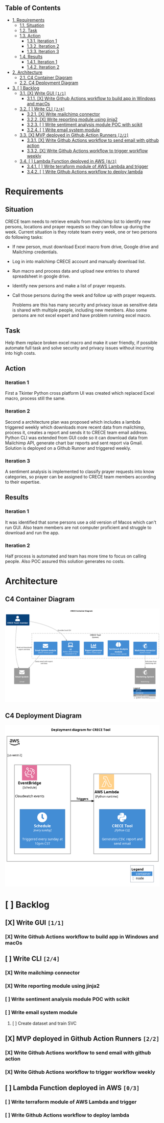 <div id="table-of-contents">
<h2>Table of Contents</h2>
<div id="text-table-of-contents">
<ul>
<li><a href="#orgheadline10">1. Requirements</a>
<ul>
<li><a href="#orgheadline1">1.1. Situation</a></li>
<li><a href="#orgheadline2">1.2. Task</a></li>
<li><a href="#orgheadline6">1.3. Action</a>
<ul>
<li><a href="#orgheadline3">1.3.1. Iteration 1</a></li>
<li><a href="#orgheadline4">1.3.2. Iteration 2</a></li>
<li><a href="#orgheadline5">1.3.3. Iteration 3</a></li>
</ul>
</li>
<li><a href="#orgheadline9">1.4. Results</a>
<ul>
<li><a href="#orgheadline7">1.4.1. Iteration 1</a></li>
<li><a href="#orgheadline8">1.4.2. Iteration 2</a></li>
</ul>
</li>
</ul>
</li>
<li><a href="#orgheadline13">2. Architecture</a>
<ul>
<li><a href="#orgheadline11">2.1. C4 Container Diagram</a></li>
<li><a href="#orgheadline12">2.2. C4 Deployment Diagram</a></li>
</ul>
</li>
<li><a href="#orgheadline28">3. [ ] Backlog</a>
<ul>
<li><a href="#orgheadline15">3.1. [X] Write GUI <code>[1/1]</code></a>
<ul>
<li><a href="#orgheadline14">3.1.1. [X] Write Github Actions workflow to build app in Windows and macOs</a></li>
</ul>
</li>
<li><a href="#orgheadline21">3.2. [ ] Write CLI <code>[2/4]</code></a>
<ul>
<li><a href="#orgheadline16">3.2.1. [X] Write mailchimp connector</a></li>
<li><a href="#orgheadline17">3.2.2. [X] Write reporting module using jinja2</a></li>
<li><a href="#orgheadline18">3.2.3. [ ] Write sentiment analysis module POC with scikit</a></li>
<li><a href="#orgheadline20">3.2.4. [ ] Write email system module</a></li>
</ul>
</li>
<li><a href="#orgheadline24">3.3. [X] MVP deployed in Github Action Runners <code>[2/2]</code></a>
<ul>
<li><a href="#orgheadline22">3.3.1. [X] Write Github Actions workflow to send email with github action</a></li>
<li><a href="#orgheadline23">3.3.2. [X] Write Github Actions workflow to trigger workflow weekly</a></li>
</ul>
</li>
<li><a href="#orgheadline27">3.4. [ ] Lambda Function deployed in AWS <code>[0/3]</code></a>
<ul>
<li><a href="#orgheadline25">3.4.1. [ ] Write terraform module of AWS Lambda and trigger</a></li>
<li><a href="#orgheadline26">3.4.2. [ ] Write Github Actions workflow to deploy lambda</a></li>
</ul>
</li>
</ul>
</li>
</ul>
</div>
</div>


# Requirements<a id="orgheadline10"></a>

## Situation<a id="orgheadline1"></a>

CRECE team needs to retrieve emails from mailchimp list to identify new persons, locations and prayer requests so they can follow up during the week.
Current situation is they rotate team every week, one or two persons do following tasks:

-   If new person, must download Excel macro from drive, Google drive and Mailchimp credentials.
-   Log in into mailchimp CRECE account and manually download list.
-   Run macro and process data and upload new entries to shared spreadsheet in google drive.
-   Identify new persons and make a list of prayer requests.
-   Call those persons during the week and follow up with prayer requests.
    
    Problems are this has many security and privacy issue as sensitive data is shared with multiple people, including new members.
    Also some persons are not excel expert and have problem running excel macro.

## Task<a id="orgheadline2"></a>

Help them replace broken excel macro and make it user friendly, if possible automate full task and solve security and privacy issues without incurring into high costs.

## Action<a id="orgheadline6"></a>

### Iteration 1<a id="orgheadline3"></a>

First a Tkinter Python cross platform UI was created which replaced Excel macro, process still the same.

### Iteration 2<a id="orgheadline4"></a>

Second a architecture plan was proposed which includes a lambda triggered weekly which downloads more recent data from mailchimp, process it, creates a report and sends it to CRECE team email address.
Python CLI was extended from GUI code so it can download data from Mailchimp API, generate chart bar reports and sent report via Gmail. Solution is deployed on a Github Runner and triggered weekly.

### Iteration 3<a id="orgheadline5"></a>

A sentiment analysis is implemented to classify prayer requests into know categories, so prayer can be assigned to CRECE team members according to their expertise.

## Results<a id="orgheadline9"></a>

### Iteration 1<a id="orgheadline7"></a>

It was identified that some persons use a old version of Macos which can't run GUI. Also team members are not computer proficient and struggle to download and run the app.

### Iteration 2<a id="orgheadline8"></a>

Half process is automated and team has more time to focus on calling people. Also POC assured this solution generates no costs.

# Architecture<a id="orgheadline13"></a>

## C4 Container Diagram<a id="orgheadline11"></a>

![img](architecture.png)

## C4 Deployment Diagram<a id="orgheadline12"></a>

![img](deployment.png)

# [ ] Backlog<a id="orgheadline28"></a>

## [X] Write GUI <code>[1/1]</code><a id="orgheadline15"></a>

### [X] Write Github Actions workflow to build app in Windows and macOs<a id="orgheadline14"></a>

## [ ] Write CLI <code>[2/4]</code><a id="orgheadline21"></a>

### [X] Write mailchimp connector<a id="orgheadline16"></a>

### [X] Write reporting module using jinja2<a id="orgheadline17"></a>

### [ ] Write sentiment analysis module POC with scikit<a id="orgheadline18"></a>

### [ ] Write email system module<a id="orgheadline20"></a>

1.  [ ] Create dataset and train SVC

## [X] MVP deployed in Github Action Runners <code>[2/2]</code><a id="orgheadline24"></a>

### [X] Write Github Actions workflow to send email with github action<a id="orgheadline22"></a>

### [X] Write Github Actions workflow to trigger workflow weekly<a id="orgheadline23"></a>

## [ ] Lambda Function deployed in AWS <code>[0/3]</code><a id="orgheadline27"></a>

### [ ] Write terraform module of AWS Lambda and trigger<a id="orgheadline25"></a>

### [ ] Write Github Actions workflow to deploy lambda<a id="orgheadline26"></a>